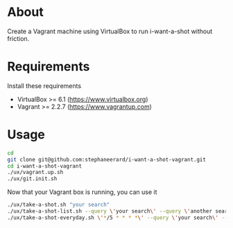# About

Create a Vagrant machine using VirtualBox to run i-want-a-shot without friction.

# Requirements

Install these requirements

* VirtualBox >= 6.1 (https://www.virtualbox.org)
* Vagrant >= 2.2.7 (https://www.vagrantup.com)


# Usage
```bash
cd
git clone git@github.com:stephaneerard/i-want-a-shot-vagrant.git
cd i-want-a-shot-vagrant
./ux/vagrant.up.sh
./ux/git.init.sh
```

Now that your Vagrant box is running, you can use it

```bash
./ux/take-a-shot.sh "your search"
./ux/take-a-shot-list.sh --query \'your search\' --query \'another search\'
./ux/take-a-shot-everyday.sh \'*/5 * * * *\' --query \'your search\' --query \'another search\'
```
